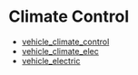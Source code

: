 # Climate Control

- [vehicle_climate_control](./chapter_1.md)
- [vehicle_climate_elec](./chapter_1.md)
- [vehicle_electric](./chapter_1.md)